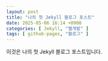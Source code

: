 ```yaml
---
layout: post
title: "나의 첫 Jekyll 블로그 포스트"
date: 2025-05-06 16:14 +0900
categories: [ Jekyll, "웹개발" ]
tags: [ github-pages, "블로그" ]
---
```


이것은 나의 첫 Jekyll 블로그 포스트입니다. 

